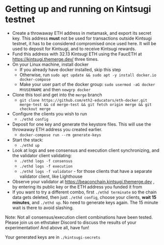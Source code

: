 # Getting up and running on Kintsugi testnet

- Create a throwaway ETH address in metamask, and export its secret key. This address **must** not be used for transactions outside
  Kintsugi testnet, it has to be considered compromised once used here. It will be used to deposit for Kintsugi, and to receive
  Kintsugi rewards.
- Fund this address with 32.13 Kintsugi ETH using the FaucETH at https://kintsugi.themerge.dev/ three times.
- On your Linux machine, install docker
  - If you already have docker installed, skip this step
  - Otherwise, run `sudo apt update && sudo apt -y install docker.io docker-compose`
  - Make your user part of the docker group: `sudo usermod -aG docker MYUSERNAME` and then `newgrp docker`
- Clone this tool and get into the `merge` branch
  - `git clone https://github.com/eth2-educators/eth-docker.git merge-test && cd merge-test && git fetch origin merge && git checkout merge`
- Configure the clients you wish to run
  - `./ethd config`
- Deposit for one key and generate the keystore files. This will use the throwaway ETH address you created earlier.
  - `docker-compose run --rm generate-keys` 
- Start the stack:
  - `./ethd up`
- Look at logs and see consensus and execution client synchronizing, and the validator client validating:
  - `./ethd logs -f consensus`
  - `./ethd logs -f execution`
  - `./ethd logs -f validator` - for those clients that have a separate validator client, like Lighthouse
- Observe your validator at https://beaconchain.kintsugi.themerge.dev , by entering its public key or the ETH address you funded it from
- If you want to try a different combo, first `./ethd terminate` so the chain data gets deleted, then just `./ethd config`, choose your clients, 
  **wait 15 minutes**, and `./ethd up`. No need to generate keys again. The 15 minute wait is there to avoid slashing.

Note: Not all consensus/execution client combinations have been tested. Please join us on ethstaker Discord to discuss the results of your experimentation!
And above all, have fun!

Your generated keys are in `./kintsugi-secrets`

